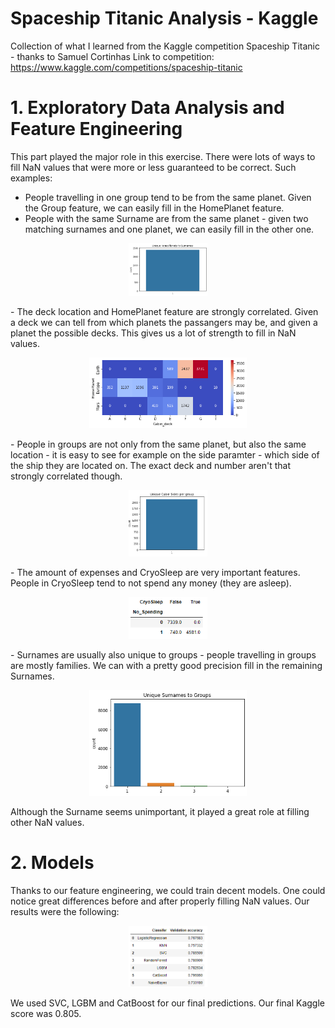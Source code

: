 # Spaceship Titanic Analysis - Kaggle
Collection of what I learned from the Kaggle competition Spaceship Titanic - thanks to Samuel Cortinhas
Link to competition: https://www.kaggle.com/competitions/spaceship-titanic

# 1. Exploratory Data Analysis and Feature Engineering
This part played the major role in this exercise. There were lots of ways to fill NaN values that were more or less guaranteed to be correct. Such examples:

  - People travelling in one group tend to be from the same planet. Given the Group feature, we can easily fill in the HomePlanet feature.
  - People with the same Surname are from the same planet - given two matching surnames and one planet, we can easily fill in the other one.
<p align="center" width="100%">
    <img width="25%" src="https://github.com/CsabaDanielFarkas/spaceship-titanic-analysis-kaggle/blob/main/Images/homeplanet%20and%20surname.png">
</p>
  - The deck location and HomePlanet feature are strongly correlated. Given a deck we can tell from which planets the passangers may be, and given a planet the possible decks. This gives us a lot of strength to fill in NaN values.  
<p align="center" width="100%">
    <img width="50%" src="https://github.com/CsabaDanielFarkas/spaceship-titanic-analysis-kaggle/blob/main/Images/homeplanet%20and%20deck.png">
</p>
  - People in groups are not only from the same planet, but also the same location - it is easy to see for example on the side paramter - which side of the ship they are located on. The exact deck and number aren't that strongly correlated though.
 
 <p align="center" width="100%">
    <img width="25%" src="https://github.com/CsabaDanielFarkas/spaceship-titanic-analysis-kaggle/blob/main/Images/unique%20cabinsides%20per%20group.png">
</p>
 - The amount of expenses and CryoSleep are very important features. People in CryoSleep tend to not spend any money (they are asleep). 

<p align="center" width="100%">
    <img width="25%" src="https://github.com/CsabaDanielFarkas/spaceship-titanic-analysis-kaggle/blob/main/Images/cryosleep%20and%20spending.png">
</p>
  - Surnames are usually also unique to groups - people travelling in groups are mostly families. We can with a pretty good precision fill in the remaining Surnames.
 <p align="center" width="100%">
    <img width="50%" src="https://github.com/CsabaDanielFarkas/spaceship-titanic-analysis-kaggle/blob/main/Images/surnames%20to%20groups.png">
</p>

Although the Surname seems unimportant, it played a great role at filling other NaN values.

# 2. Models
Thanks to our feature engineering, we could train decent models. One could notice great differences before and after properly filling NaN values.
Our results were the following: 
<p align="center" width="100%">
    <img width="25%" src="https://github.com/CsabaDanielFarkas/spaceship-titanic-analysis-kaggle/blob/main/Images/results.png">
</p>
We used SVC, LGBM and CatBoost for our final predictions. Our final Kaggle score was 0.805.
